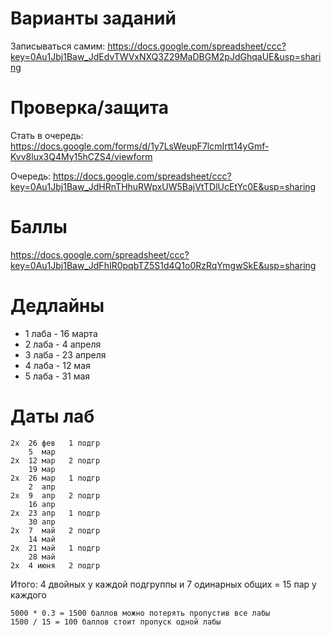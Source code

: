 Варианты заданий
================

Записываться самим:
https://docs.google.com/spreadsheet/ccc?key=0Au1Jbj1Baw_JdEdvTWVxNXQ3Z29MaDBGM2pJdGhqaUE&usp=sharing

Проверка/защита
===============

Стать в очередь: https://docs.google.com/forms/d/1y7LsWeupF7lcmIrtt14yGmf-Kvv8lux3Q4My15hCZS4/viewform

Очередь: https://docs.google.com/spreadsheet/ccc?key=0Au1Jbj1Baw_JdHRnTHhuRWpxUW5BajVtTDlUcEtYc0E&usp=sharing

Баллы
=====

https://docs.google.com/spreadsheet/ccc?key=0Au1Jbj1Baw_JdFhIR0pqbTZ5S1d4Q1o0RzRqYmgwSkE&usp=sharing

Дедлайны
========

* 1 лаба - 16 марта
* 2 лаба - 4 апреля
* 3 лаба - 23 апреля
* 4 лаба - 12 мая
* 5 лаба - 31 мая

Даты лаб
========

    2x  26 фев   1 подгр
        5  мар
    2x  12 мар   2 подгр
        19 мар
    2x  26 мар   1 подгр
        2  апр
    2x  9  апр   2 подгр
        16 апр
    2x  23 апр   1 подгр
        30 апр
    2x  7  май   2 подгр
        14 май
    2x  21 май   1 подгр
        28 май
    2x  4 июня   2 подгр

Итого: 4 двойных у каждой подгруппы и 7 одинарных общих = 15 пар у каждого

    5000 * 0.3 = 1500 баллов можно потерять пропустив все лабы
    1500 / 15 = 100 баллов стоит пропуск одной лабы

